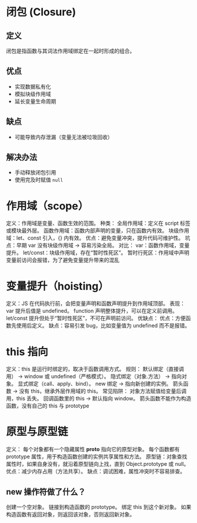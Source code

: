 # 闭包 (Closure)

## 定义

闭包是指函数与其词法作用域绑定在一起时形成的组合。

## 优点

- 实现数据私有化
- 模拟块级作用域
- 延长变量生命周期

## 缺点

- 可能导致内存泄漏（变量无法被垃圾回收）

## 解决办法

- 手动释放闭包引用
- 使用完及时赋值 `null`

# 作用域（scope）

定义：作用域是变量、函数生效的范围。
种类：
全局作用域：定义在 script 标签或模块最外层。
函数作用域：函数内部声明的变量，只在函数内有效。
块级作用域：let、const 引入，{} 内有效。
优点：避免变量冲突，提升代码可维护性。
坑点：早期 var 没有块级作用域 → 容易污染全局。
对比：
var：函数作用域，变量提升。
let/const：块级作用域，存在“暂时性死区”。
暂时行死区：作用域中声明变量前访问会报错，为了避免变量提升带来的混乱

# 变量提升（hoisting）

定义：JS 在代码执行前，会把变量声明和函数声明提升到作用域顶部。
表现：
var 提升后值是 undefined。
function 声明整体提升，可以在定义前调用。
let/const 提升但处于“暂时性死区”，不可在声明前访问。
优缺点：
优点：方便函数先使用后定义。
缺点：容易引发 bug，比如变量值为 undefined 而不是报错。

# this 指向

定义：this 是运行时绑定的，取决于函数调用方式。
规则：
默认绑定（直接调用） → window 或 undefined（严格模式）。
隐式绑定（对象.方法） → 指向对象。
显式绑定（call、apply、bind）。
new 绑定 → 指向新创建的实例。
箭头函数 → 没有 this，继承外层作用域的 this。
常见陷阱：
对象方法赋值给变量后调用，this 丢失。
回调函数里的 this → 默认指向 window。
箭头函数不能作为构造函数，没有自己的 this 与 prototype

# 原型与原型链

定义：
每个对象都有一个隐藏属性 **proto** 指向它的原型对象。
每个函数都有 prototype 属性，用于构造函数创建的实例共享属性和方法。
原型链：对象查找属性时，如果自身没有，就沿着原型链向上找，直到 Object.prototype 或 null。
优点：减少内存占用（方法共享）。
缺点：调试困难，属性冲突时不容易排查。

## new 操作符做了什么？

创建一个空对象。
链接到构造函数的 prototype。
绑定 this 到这个新对象。
如果构造函数有返回对象，则返回该对象，否则返回新对象。
